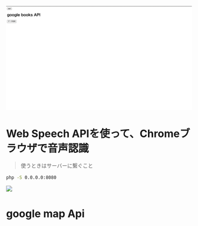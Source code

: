 <img src='./home.png'>

# Web Speech APIを使って、Chromeブラウザで音声認識
> 使うときはサーバーに繋ぐこと  
```bash
php -S 0.0.0.0:8080
```


<img src='./home2.png'>

# google map Api
